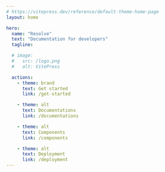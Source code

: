 ```yaml
---
# https://vitepress.dev/reference/default-theme-home-page
layout: home

hero:
  name: "Resolve"
  text: "Documentation for developers"
  tagline:

  # image:
  #   src: /logo.png
  #   alt: VitePress

  actions:
    - theme: brand
      text: Get started
      link: /get-started

    - theme: alt
      text: Documentations
      link: /documentations

    - theme: alt
      text: Components
      link: /components

    - theme: alt
      text: Deployment
      link: /deployment
---
```


